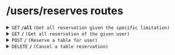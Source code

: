 # /users/reserves routes

<details>
<summary><code>GET</code> <code><b>/all</b></code> <code>(Get all reservation given the specific limitation)</code></summary>

##### Query Parameters

> | key     | required | data type | description                               |
> | ------- | -------- | --------- | ----------------------------------------- |
> | date    | true     | string    | date of the reservation e.g. "2024-06-01" |
> | tableid | false    | string    | <b>one</b> specific table id, e.g. 5      |
> | timeidx | false    | string    | <b>one</b> specific timeIndex, e.g. 5     |

##### Responses

```ts
type Reservation = {
  timeidx: number
  tabledate: Date
  tableid: number
}

e.g.
[
    {
        "timeidx": 1,
        "tabledate": "2024-05-31T16:00:00.000Z",
        "tableid": 101
    },
    {
        "timeidx": 2,
        "tabledate": "2024-05-31T16:00:00.000Z",
        "tableid": 102
    }
]
```

> | http code | content-type       | response        |
> | --------- | ------------------ | --------------- |
> | `200`     | `application/json` | `Reservation[]` |
> | `400`     | `text/plain`       | `error message` |

</details>

<details>
<summary><code>GET</code> <code><b>/</b></code> <code>(Get all reservation of the given user)</code></summary>

##### Headers

> | key           | value          | description   |
> | ------------- | -------------- | ------------- |
> | Authorization | `Bearer token` | The jwt token |

##### Responses

```ts

type userReserve = {
    user_mail: string,
    usedtableid: number,
    tabledate: Date,
    timeidx: number
}


e.g.
[
    {
        "user_mail": "dev@dev.com",
        "usedtableid": 5,
        "tabledate": "2024-06-01T16:00:00.000Z",
        "timeidx": 5
    }
]
```

> | http code | content-type       | response        |
> | --------- | ------------------ | --------------- |
> | `200`     | `application/json` | `userReserve[]` |
> | `400`     | `text/plain`       | `error message` |

</details>

<details>
<summary><code>POST</code> <code><b>/</b></code> <code>(Reserve a table for user)</code></summary>

##### Headers

> | key           | value          | description   |
> | ------------- | -------------- | ------------- |
> | Authorization | `Bearer token` | The jwt token |

##### Body (application/json or application/x-www-form-urlencoded)

> | key       | required | data type | description                               |
> | --------- | -------- | --------- | ----------------------------------------- |
> | date      | true     | string    | date of the reservation e.g. "2024-06-01" |
> | tableid   | true     | string    | <b>one</b> specific table id, e.g. 5      |
> | timeIndex | true     | string    | <b>one</b> specific timeIndex , e.g. 3    |

##### Responses

> | http code | content-type       | response                                                       |
> | --------- | ------------------ | -------------------------------------------------------------- |
> | `200`     | `application/json` | `{"message": "reserved successfully", "reserve": userReserve}` |
> | `400`     | `text/plain`       | `error message`                                                |

</details>

<details>
<summary><code>DELETE</code> <code><b>/</b></code> <code>(Cancel a table reservation)</code></summary>

##### Headers

> | key           | value          | description   |
> | ------------- | -------------- | ------------- |
> | Authorization | `Bearer token` | The jwt token |

##### Body (application/json or application/x-www-form-urlencoded)

> | key     | required | data type | description                               |
> | ------- | -------- | --------- | ----------------------------------------- |
> | date    | true     | string    | date of the reservation e.g. "2024-06-01" |
> | tableid | true     | string    | <b>one</b> specific table id, e.g. 5      |
> | timeidx | true     | string    | <b>one</b> specific timeIndex, e.g. 5     |

##### Responses

> | http code | content-type       | response                                                          |
> | --------- | ------------------ | ----------------------------------------------------------------- |
> | `200`     | `application/json` | `{"message": "Cancelled successfully", "cancelled": userReserve}` |
> | `400`     | `text/plain`       | `error message`                                                   |

</details>
